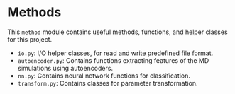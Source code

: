 # Methods

This `method` module contains useful methods, functions, and helper classes for this project.

- `io.py`: I/O helper classes, for read and write predefined file format.
- `autoencoder.py`: Contains functions extracting features of the MD simulations using autoencoders.
- `nn.py`: Contains neural network functions for classification.
- `transform.py`: Contains classes for parameter transformation.
